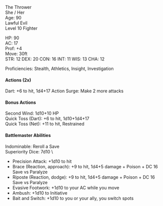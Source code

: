 The Thrower \
She / Her \
Age: 90 \
Lawful Evil \
Level 10 Fighter

HP: 90 \
AC: 17 \
Prof: +4 \
Move: 30ft \
STR: 12
DEX: 20
CON: 16
INT: 11
WIS: 13
CHA: 12

Proficiencies: Stealth, Athletics, Insight, Investigation

#### Actions (2x)
Dart: +6 to hit, 1d4+17 
Action Surge: Make 2 more attacks 

#### Bonus Actions
Second Wind: 1d10+10 HP \
Quick Toss (Dart): +6 to hit, 1d10+1d4+17 \
Quick Toss (Net): +11 to hit, Restrained 

#### Battlemaster Abilities
Indominable: Reroll a Save \
Superiority Dice: 7d10 \
- Precision Attack: +1d10 to hit 
- Brace (Reaction, approach): +9 to hit, 1d4+5 damage + Poison + DC 16 Save vs Paralyze 
- Riposte (Reaction, dodge): +9 to hit, 1d4+5 damage + Poison + DC 16 Save vs Paralyze 
- Evasive Footwork: +1d10 to your AC while you move 
- Ambush: +1d10 to Initiative 
- Bait and Switch: +1d10 to you or your ally, you switch spots 
